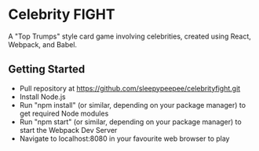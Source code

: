 # Celebrity FIGHT

A "Top Trumps" style card game involving celebrities, created using React, Webpack, and Babel.

## Getting Started

- Pull repository at https://github.com/sleepypeepee/celebrityfight.git
- Install Node.js
- Run "npm install" (or similar, depending on your package manager) to get required Node modules
- Run "npm start" (or similar, depending on your package manager) to start the Webpack Dev Server
- Navigate to localhost:8080 in your favourite web browser to play